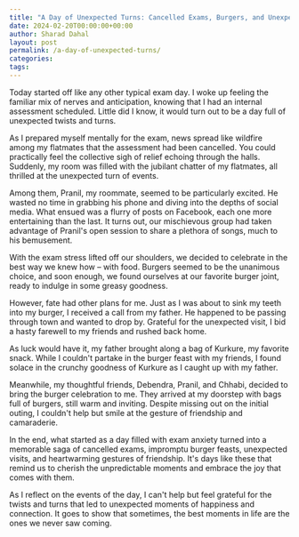 ```yaml
---
title: "A Day of Unexpected Turns: Cancelled Exams, Burgers, and Unexpected Surprises"
date: 2024-02-20T00:00:00+00:00
author: Sharad Dahal
layout: post
permalink: /a-day-of-unexpected-turns/
categories: 
tags: 
---
```

Today started off like any other typical exam day. I woke up feeling the familiar mix of nerves and anticipation, knowing that I had an internal assessment scheduled. Little did I know, it would turn out to be a day full of unexpected twists and turns.

As I prepared myself mentally for the exam, news spread like wildfire among my flatmates that the assessment had been cancelled. You could practically feel the collective sigh of relief echoing through the halls. Suddenly, my room was filled with the jubilant chatter of my flatmates, all thrilled at the unexpected turn of events.

Among them, Pranil, my roommate, seemed to be particularly excited. He wasted no time in grabbing his phone and diving into the depths of social media. What ensued was a flurry of posts on Facebook, each one more entertaining than the last. It turns out, our mischievous group had taken advantage of Pranil's open session to share a plethora of songs, much to his bemusement.

With the exam stress lifted off our shoulders, we decided to celebrate in the best way we knew how – with food. Burgers seemed to be the unanimous choice, and soon enough, we found ourselves at our favorite burger joint, ready to indulge in some greasy goodness.

However, fate had other plans for me. Just as I was about to sink my teeth into my burger, I received a call from my father. He happened to be passing through town and wanted to drop by. Grateful for the unexpected visit, I bid a hasty farewell to my friends and rushed back home.

As luck would have it, my father brought along a bag of Kurkure, my favorite snack. While I couldn't partake in the burger feast with my friends, I found solace in the crunchy goodness of Kurkure as I caught up with my father.

Meanwhile, my thoughtful friends, Debendra, Pranil, and Chhabi, decided to bring the burger celebration to me. They arrived at my doorstep with bags full of burgers, still warm and inviting. Despite missing out on the initial outing, I couldn't help but smile at the gesture of friendship and camaraderie.

In the end, what started as a day filled with exam anxiety turned into a memorable saga of cancelled exams, impromptu burger feasts, unexpected visits, and heartwarming gestures of friendship. It's days like these that remind us to cherish the unpredictable moments and embrace the joy that comes with them.

As I reflect on the events of the day, I can't help but feel grateful for the twists and turns that led to unexpected moments of happiness and connection. It goes to show that sometimes, the best moments in life are the ones we never saw coming.
